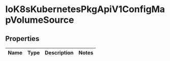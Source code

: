 
# IoK8sKubernetesPkgApiV1ConfigMapVolumeSource

## Properties
Name | Type | Description | Notes
------------ | ------------- | ------------- | -------------



